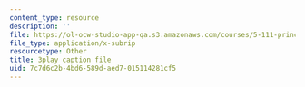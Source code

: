 ```yaml
---
content_type: resource
description: ''
file: https://ol-ocw-studio-app-qa.s3.amazonaws.com/courses/5-111-principles-of-chemical-science-fall-2008/7c7d6c2b4bd6589daed7015114281cf5_oQ-qDHADAaM.vtt
file_type: application/x-subrip
resourcetype: Other
title: 3play caption file
uid: 7c7d6c2b-4bd6-589d-aed7-015114281cf5
---
```

